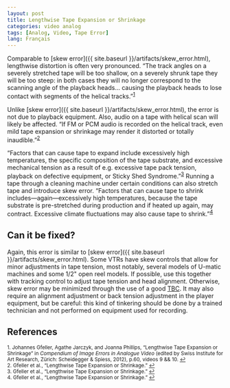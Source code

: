 ```yaml
---
layout: post
title: Lengthwise Tape Expansion or Shrinkage
categories: video analog
tags: [Analog, Video, Tape Error]
lang: Français
---
```


Comparable to [skew error]({{ site.baseurl }}/artifacts/skew_error.html), lengthwise distortion is often very pronounced. “The track angles on a severely stretched tape will be too shallow, on a severely shrunk tape they will be too steep: in both cases they will no longer correspond to the scanning angle of the playback heads... causing the playback heads to lose contact with segments of the helical tracks.”<sup><a href="#fn1" id="ref1">1</a></sup>

Unlike [skew error]({{ site.baseurl }}/artifacts/skew_error.html), the error is not due to playback equipment. Also, audio on a tape with helical scan will likely be affected. “If FM or PCM audio is recorded on the helical track, even mild tape expansion or shrinkage may render it distorted or totally inaudible.”<sup><a href="#fn2" id="ref2">2</a></sup>

“Factors that can cause tape to expand include excessively high temperatures, the specific composition of the tape substrate, and excessive mechanical tension as a result of e.g. excessive tape pack tension, playback on defective equipment, or Sticky Shed Syndrome.”<sup><a href="#fn3" id="ref3">3</a></sup>  Running a tape through a cleaning machine under certain conditions can also stretch tape and introduce skew error. “Factors that can cause tape to shrink includes—again—excessively high temperatures, because the tape substrate is pre-stretched during production and if heated up again, may contract. Excessive climate fluctuations may also cause tape to shrink.”<sup><a href="#fn4" id="ref4">4</a></sup>

## Can it be fixed?
Again, this error is similar to [skew error]({{ site.baseurl }}/artifacts/skew_error.html). Some VTRs have skew controls that allow for minor adjustments in tape tension, most notably, several models of U-matic machines and some 1/2" open reel models. If possible, use this together with tracking control to adjust tape tension and head alignment. Otherwise, skew error may be minimized through the use of a good [TBC](http://en.wikipedia.org/wiki/Time_base_correction). It may also require an alignment adjustment or back tension adjustment in the player equipment, but be careful: this kind of tinkering should be done by a trained technician and not performed on equipment used for recording.

## References

<sup id="fn1">1. Johannes Gfeller, Agathe Jarczyk, and Joanna Phillips, “Lengthwise Tape Expansion or Shrinkage” in _Compendium of Image Errors in Analogue Video_ (edited by Swiss Institute for Art Research, Zürich: Scheidegger & Spiess, 2012), p.60, videos 9 && 10. <a href="#ref1" title="Jump back to footnote 1 in the text.">↩</a></sup>  
<sup id="fn2">2. Gfeller et al., “Lengthwise Tape Expansion or Shrinkage.” <a href="#ref2" title="Jump back to footnote 2 in the text.">↩</a></sup>   
<sup id="fn3">3. Gfeller et al., “Lengthwise Tape Expansion or Shrinkage.” <a href="#ref3" title="Jump back to footnote 3 in the text.">↩</a></sup>   
<sup id="fn4">4. Gfeller et al., “Lengthwise Tape Expansion or Shrinkage.” <a href="#ref4" title="Jump back to footnote 4 in the text.">↩</a></sup>    
